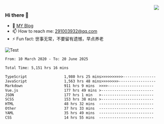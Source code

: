 <img align='right' src='https://github-readme-stats.vercel.app/api?username=niaogege&show_icons=true&theme=radical'/>

### Hi there 👋

- 🌱 [MY Blog](https://bythewayer.com/)
- 📫 How to reach me: 291003932@qq.com
- ⚡ Fun fact:  世事无常，不要留有遗憾，早点养老

![Test](https://github-readme-stats.vercel.app/api/top-langs/?username=niaogege&layout=compact)

<!--START_SECTION:waka-->

```txt
From: 10 March 2020 - To: 20 June 2025

Total Time: 5,151 hrs 16 mins

TypeScript                 1,980 hrs 25 mins>>>>>>>>>>---------------   38.45 %
JavaScript                 1,563 hrs 48 mins>>>>>>>>-----------------   30.36 %
Markdown                   911 hrs 9 mins  >>>>---------------------   17.69 %
Vue.js                     177 hrs 49 mins >------------------------   03.45 %
JSON                       177 hrs 1 min   >------------------------   03.44 %
SCSS                       153 hrs 38 mins >------------------------   02.98 %
HTML                       48 hrs 32 mins  -------------------------   00.94 %
Other                      37 hrs 33 mins  -------------------------   00.73 %
YAML                       35 hrs 49 mins  -------------------------   00.70 %
CSS                        14 hrs 55 mins  -------------------------   00.29 %
```

<!--END_SECTION:waka-->
